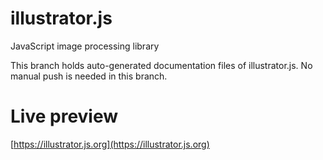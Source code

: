 # illustrator.js
JavaScript image processing library

This branch holds auto-generated documentation files of illustrator.js.
No manual push is needed in this branch.

# Live preview

[https://illustrator.js.org](https://illustrator.js.org)